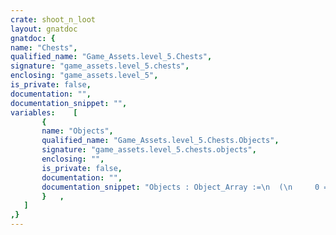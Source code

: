 ```yaml
---
crate: shoot_n_loot
layout: gnatdoc
gnatdoc: {
name: "Chests",
qualified_name: "Game_Assets.level_5.Chests",
signature: "game_assets.level_5.chests",
enclosing: "game_assets.level_5",
is_private: false,
documentation: "",
documentation_snippet: "",
variables:    [
       {
       name: "Objects",
       qualified_name: "Game_Assets.level_5.Chests.Objects",
       signature: "game_assets.level_5.chests.objects",
       enclosing: "",
       is_private: false,
       documentation: "",
       documentation_snippet: "Objects : Object_Array :=\n  (\n     0 => (\n      Kind => POINT_OBJ,\n      Id   =>  18,\n      Name => null,\n      X    =>  1.44000E+02,\n      Y    =>  1.12000E+02,\n      Width =>  8.00000E+00,\n      Height =>  8.00000E+00,\n      Flip_Vertical => FALSE,\n      Flip_Horizontal => FALSE,\n      Tile_Id =>  3,\n      Str => null\n    )\n  );",
       }   ,
   ]
,}
---
```

